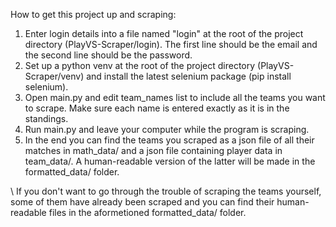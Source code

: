 How to get this project up and scraping:
1. Enter login details into a file named "login" at the root of the project directory (PlayVS-Scraper/login).
The first line should be the email and the second line should be the password.
2. Set up a python venv at the root of the project directory (PlayVS-Scraper/venv) and install the latest selenium package (pip install selenium).
3. Open main.py and edit team_names list to include all the teams you want to scrape. Make sure each name is entered exactly as it is in the standings.
4. Run main.py and leave your computer while the program is scraping.
5. In the end you can find the teams you scraped as a json file of all their matches in math_data/ and a json file containing player data in team_data/. A human-readable version of the latter will be made in the formatted_data/ folder.

<a/> \\
If you don't want to go through the trouble of scraping the teams yourself, some of them have already been scraped and you can find their human-readable files in the aformetioned formatted_data/ folder. 
